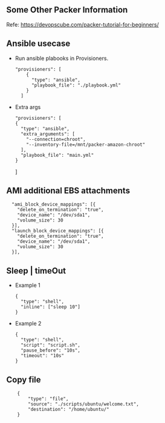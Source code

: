 ## Some Other Packer Information
Refe: https://devopscube.com/packer-tutorial-for-beginners/

## Ansible usecase

- Run ansible plabooks in Provisioners.

      "provisioners": [
          {
            "type": "ansible",
            "playbook_file": "./playbook.yml"
          }
        ]
        
- Extra args

      "provisioners": [
      {
        "type": "ansible",
        "extra_arguments": [
          "--connection=chroot",
          "--inventory-file=/mnt/packer-amazon-chroot"
        ],
        "playbook_file": "main.yml"
      }
    ]
    
## AMI additional EBS attachments

      "ami_block_device_mappings": [{
        "delete_on_termination": "true",
        "device_name": "/dev/sda1",
        "volume_size": 30
      }],
      "launch_block_device_mappings": [{
        "delete_on_termination": "true",
        "device_name": "/dev/sda1",
        "volume_size": 30
      }], 


## Sleep | timeOut

- Example 1

      {
        "type": "shell",
        "inline": ["sleep 10"]
      } 
      
- Example 2

      {
        "type": "shell",
        "script": "script.sh",
        "pause_before": "10s",
        "timeout": "10s"
      }

## Copy file

        {
            "type": "file",
            "source": "./scripts/ubuntu/welcome.txt",
            "destination": "/home/ubuntu/"
        }
        
## 
